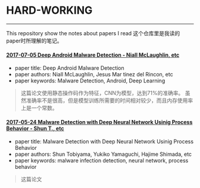 # HARD-WORKING
---------------------------------------------------
This repository show the notes about papers I read
这个仓库里是我读的paper时所理解的笔记。


#### [2017-07-05 Deep Android Malware Detection - Niall McLaughlin, etc](/papers/Deep_Android_Malware_Detection.md)
* paper title: Deep Android Malware Detection <br />
* paper authors: Niall McLaughlin, Jesus Mar tinez del Rincon, etc <br />
* paper keywords: Malware Detection, Android, Deep Learning <br />

>这篇论文使用静态操作码作为特征，CNN为模型，达到71%的准确率。
>虽然准确率不是很高，但是模型训练所需要的时间相对较少，而且内存使用率上是一个常数。


#### [2017-05-24 Malware Detection with Deep Neural Network Usinig Process Behavior - Shun T., etc](/papers/Malware_Detection_with_Deep_Neural_Network_Usinig_Process_Behavior.md)
* paper title: Malware Detection with Deep Neural Network Usinig Process Behavior <br />
* paper authors: Shun Tobiyama, Yukiko Yamaguchi, Hajime Shimada, etc <br />
* paper keywords: malware infection detection, neural network, process behavior <br />

>这篇论文
